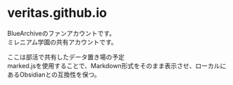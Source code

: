 # veritas.github.io
BlueArchiveのファンアカウントです。<BR>
ミレニアム学園の共有アカウントです。<BR>


ここは部活で共有したデータ置き場の予定<BR>
marked.jsを使用することで、Markdown形式をそのまま表示させ、ローカルにあるObsidianとの互換性を保つ。<BR>




